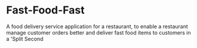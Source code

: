 # Fast-Food-Fast
A food delivery service application for a restaurant, to enable a restaurant manage customer orders better and deliver fast food items to customers in a 'Split Second
